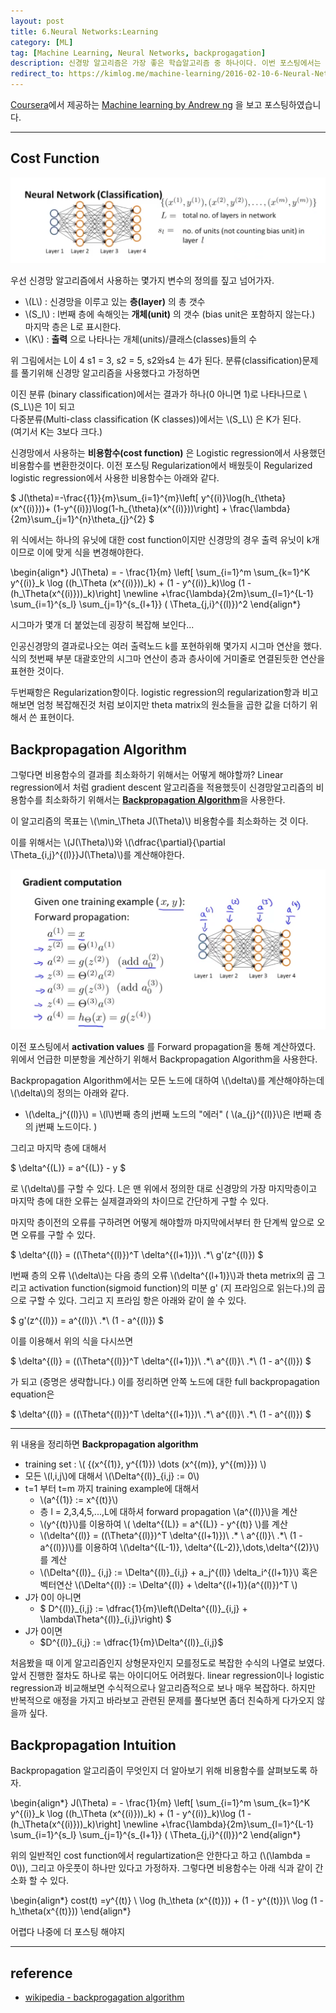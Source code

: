 ```yaml
---
layout: post
title: 6.Neural Networks:Learning
category: [ML]
tag: [Machine Learning, Neural Networks, backprogagation]
description: 신경망 알고리즘은 가장 좋은 학습알고리즘 중 하나이다. 이번 포스팅에서는 주어진 데이터와 변수에 대해 알고리즘을 적용하는 방법을 알아보자.
redirect_to: https://kimlog.me/machine-learning/2016-02-10-6-Neural-Network-Learning/
---
```


[Coursera](https://www.coursera.org/)에서 제공하는 [Machine learning by Andrew ng](https://www.coursera.org/learn/machine-learning/) 을 보고 포스팅하였습니다.

---

## Cost Function

![예1](/assets/posts/MachineLearning/ml6-0.png)

우선 신경망 알고리즘에서 사용하는 몇가지 변수의 정의를 짚고 넘어가자.

 - \\(L\\) : 신경망을 이루고 있는 **층(layer)** 의 총 갯수<br>
 - \\(S_l\\) : l번째 층에 속해잇는 **개체(unit)** 의 갯수 (bias unit은 포함하지 않는다.) 마지막 층은 L로 표시한다.<br>
 - \\(K\\) : **출력** 으로 나타나는 개체(units)/클래스(classes)들의 수<br>

 위 그림에서는 L이 4 s1 = 3, s2 = 5, s2와s4 는 4가 된다. 분류(classification)문제를 풀기위해 신경망 알고리즘을 사용했다고 가정하면

이진 분류 (binary classification)에서는 결과가 하나(0 아니면 1)로 나타나므로 \\(S_L\\)은 1이 되고<br>
다중분류(Multi-class classification (K classes))에서는 \\(S_L\\) 은 K가 된다. <br>(여기서 K는 3보다 크다.)

신경망에서 사용하는 **비용함수(cost function)** 은 Logistic regression에서 사용했던 비용함수를 변환한것이다. 이전 포스팅 Regularization에서 배웠듯이 Regularized logistic regression에서 사용한 비용함수는 아래와 같다.

<div>
$
J(\theta)=-\frac{{1}}{m}\sum_{i=1}^{m}\left[
 y^{(i)}\log(h_{\theta}(x^{(i)}))+
 (1-y^{(i)})\log(1-h_{\theta}(x^{(i)}))\right] +
\frac{\lambda}{2m}\sum_{j=1}^{n}\theta_{j}^{2}
$
</div>


위 식에서는 하나의 유닛에 대한 cost function이지만 신경망의 경우 출력 유닛이 k개이므로 이에 맞게 식을 변경해야한다.


<div>
\begin{align*}
J(\Theta) = - \frac{1}{m} \left[ \sum_{i=1}^m \sum_{k=1}^K y^{(i)}_k \log ((h_\Theta (x^{(i)}))_k) + (1 - y^{(i)}_k)\log (1 - (h_\Theta(x^{(i)}))_k)\right] \newline +\frac{\lambda}{2m}\sum_{l=1}^{L-1} \sum_{i=1}^{s_l} \sum_{j=1}^{s_{l+1}} ( \Theta_{j,i}^{(l)})^2
\end{align*}
</div>

시그마가 몇개 더 붙었는데 굉장히 복잡해 보인다...

인공신경망의 결과로나오는 여러 출력노드 k를 포현하위해 몇가지 시그마 연산을 했다. 식의 첫번째 부분 대괄호안의 시그마 연산이 층과 층사이에 거미줄로 연결된듯한 연산을 표현한 것이다.

두번째항은 Regularization항이다. logistic regression의 regularization항과 비고해보면 엄청 복잡해진것 처럼 보이지만 theta matrix의 원소들을 곱한 값을 더하기 위해서 쓴 표현이다.


## Backpropagation Algorithm


그렇다면 비용함수의 결과를 최소화하기 위해서는 어떻게 해야할까? Linear regression에서 처럼 gradient descent 알고리즘을 적용했듯이 신경망알고리즘의 비용함수를 최소화하기 위해서는 [**Backpropagation Algorithm**](https://en.wikipedia.org/wiki/Backpropagation)을 사용한다.

이 알고리즘의 목표는 \\(\min_\Theta J(\Theta)\\) 비용함수를 최소화하는 것 이다.

이를 위해서는 \\(J(\Theta)\\)와
\\(\dfrac{\partial}{\partial \Theta_{i,j}^{(l)}}J(\Theta)\\)를 계산해야한다.

![예1](/assets/posts/MachineLearning/ml6-1.png)

이전 포스팅에서 **activation values** 를  Forward propagation을 통해 계산하였다. 위에서 언급한 미분항을 계산하기 위해서 Backpropagation Algorithm을 사용한다.

Backpropagation Algorithm에서는 모든 노드에 대하여 \\(\delta\\)를 계산해야하는데 \\(\delta\\)의 정의는 아래와 같다.

  - \\(\delta_j^{(l)}\\) = \\(l\\)번째 층의 j번째 노드의 "에러" ( \\(a_{j}^{(l)}\\)은 l번째 층의 j번째 노드이다. )

그리고 마지막 층에 대해서

<div>
$
\delta^{(L)} = a^{(L)} - y
$
</div>

로 \\(\delta\\)를 구할 수 있다. L은 맨 위에서 정의한 대로 신경망의 가장 마지막층이고 마지막 층에 대한 오류는 실제결과와의 차이므로 간단하게 구할 수 있다.

마지막 층이전의 오류를 구하려면 어떻게 해야할까 마지막에서부터 한 단계씩 앞으로 오면 오류를 구할 수 있다.

<div>
$
\delta^{(l)} = ((\Theta^{(l)})^T \delta^{(l+1)})\ .*\ g'(z^{(l)})
$
</div>

l번째 층의 오류 \\(\delta\\)는 다음 층의 오류 \\(\delta^{(l+1)}\\)과 theta metrix의 곱 그리고 activation function(sigmoid function)의 미분 g' (지 프라임으로 읽는다.)의 곱으로 구할 수 있다. 그리고 지 프라임 항은 아래와 같이 쓸 수 있다.


<div>
$
g'(z^{(l)}) = a^{(l)}\ .*\ (1 - a^{(l)})
$
</div>

이를 이용해서 위의 식을 다시쓰면

<div>
$
\delta^{(l)} = ((\Theta^{(l)})^T \delta^{(l+1)})\ .*\ a^{(l)}\ .*\ (1 - a^{(l)})
$
</div>

가 되고 (증명은 생략합니다.) 이를 정리하면 안쪽 노드에 대한 full backpropagation equation은


<div>
$
\delta^{(l)} = ((\Theta^{(l)})^T \delta^{(l+1)})\ .*\ a^{(l)}\ .*\ (1 - a^{(l)})
$
</div>

---
위 내용을 정리하면
**Backpropagation algorithm**

 - training set : \\( {(x^{(1)}, y^{(1)}) \dots (x^{(m)}, y^{(m)}}) \\)
 - 모든 \\(l,i,j\\)에 대해서 \\(\Delta^{(l)}_{i,j} := 0\\)
 - t=1 부터 t=m 까지 training example에 대해서
   - \\(a^{(1)} := x^{(t)}\\)
   - 층 l = 2,3,4,5,...,L에 대하셔 forward propagation \\(a^{(l)}\\)을 계산
   - \\(y^{(t)}\\)를 이용하여 \\( \delta^{(L)} = a^{(L)} - y^{(t)} \\)를 계산
   - \\(\delta^{(l)} = ((\Theta^{(l)})^T \delta^{(l+1)})\ .* \ a^{(l)}\ .*\ (1 - a^{(l)})\\)를 이용하여 \\(\delta^{(L-1)}, \delta^{(L-2)},\dots,\delta^{(2)}\\)를 계산
   - \\(\Delta^{(l)}_ {i,j} := \Delta^{(l)}_{i,j} + a_j^{(l)} \delta_i^{(l+1)}\\)
   혹은 벡터연산 \\(\Delta^{(l)} := \Delta^{(l)} + \delta^{(l+1)}(a^{(l)})^T \\)
 - J가 0이 아니면
   - <div>$ D^{(l)}_{i,j} := \dfrac{1}{m}\left(\Delta^{(l)}_{i,j} + \lambda\Theta^{(l)}_{i,j}\right) $</div>
 - J가 0이면
   - <div>$D^{(l)}_{i,j} := \dfrac{1}{m}\Delta^{(l)}_{i,j}$</div>


처음봤을 때 이게 알고리즘인지 상형문자인지 모를정도로 복잡한 수식의 나열로 보였다. 앞서 진행한 절차도 하나로 묶는 아이디어도 어려웠다.
linear regression이나 logistic regression과 비교해보면 수식적으로나 알고리즘적으로 보나 매우 복잡하다. 하지만 반복적으로 애정을 가지고 바라보고 관련된 문제를 풀다보면 좀더 친숙하게 다가오지 않을까 싶다.

## Backpropagation Intuition

Backpropagation 알고리즘이 무엇인지 더 알아보기 위해 비용함수를 살펴보도록 하자.

<div>
\begin{align*}
J(\Theta) = - \frac{1}{m} \left[ \sum_{i=1}^m \sum_{k=1}^K y^{(i)}_k \log ((h_\Theta (x^{(i)}))_k) + (1 - y^{(i)}_k)\log (1 - (h_\Theta(x^{(i)}))_k)\right] \newline +\frac{\lambda}{2m}\sum_{l=1}^{L-1} \sum_{i=1}^{s_l} \sum_{j=1}^{s_{l+1}} ( \Theta_{j,i}^{(l)})^2
\end{align*}
</div>

위의 일반적인 cost function에서 regulartization은 안한다고 하고 (\\(\lambda = 0\\)), 그리고 아웃풋이 하나만 있다고 가정하자. 그렇다면 비용함수는 아래 식과 같이 간소화 할 수 있다.

<div>
\begin{align*}
cost(t) =y^{(t)} \ \log (h_\theta (x^{(t)})) + (1 - y^{(t)})\ \log (1 - h_\theta(x^{(t)}))
\end{align*}
</div>


어렵다 나중에 더 포스팅 해야지



---

## reference

 - [wikipedia - backprogagation algorithm](https://en.wikipedia.org/wiki/Backpropagation)
